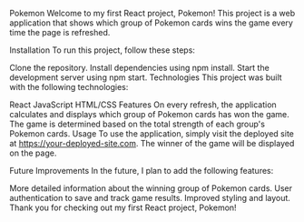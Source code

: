 Pokemon
Welcome to my first React project, Pokemon! This project is a web application that shows which group of Pokemon cards wins the game every time the page is refreshed.

Installation
To run this project, follow these steps:

Clone the repository.
Install dependencies using npm install.
Start the development server using npm start.
Technologies
This project was built with the following technologies:

React
JavaScript
HTML/CSS
Features
On every refresh, the application calculates and displays which group of Pokemon cards has won the game.
The game is determined based on the total strength of each group's Pokemon cards.
Usage
To use the application, simply visit the deployed site at https://your-deployed-site.com. The winner of the game will be displayed on the page.

Future Improvements
In the future, I plan to add the following features:

More detailed information about the winning group of Pokemon cards.
User authentication to save and track game results.
Improved styling and layout.
Thank you for checking out my first React project, Pokemon!